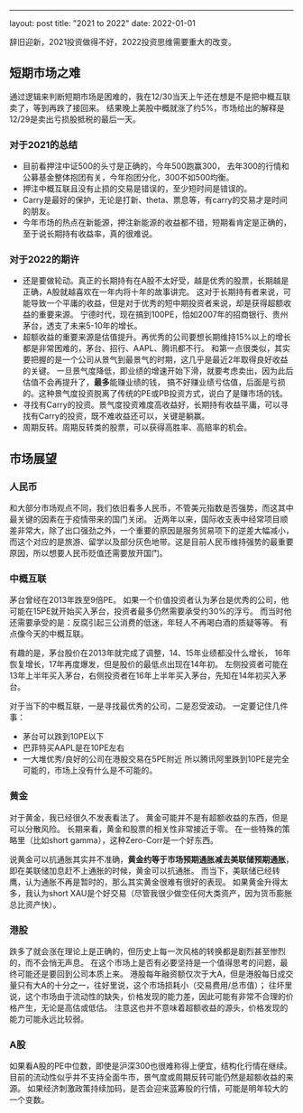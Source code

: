 ---
layout: post
title: "2021 to 2022"
date: 2022-01-01

辞旧迎新，2021投资做得不好，2022投资思维需要重大的改变。

## 短期市场之难
通过逻辑来判断短期市场是困难的，我在12/30当天上午还在想是不是把中概互联卖了，等到再跌了接回来。
结果晚上美股中概就涨了约5%，市场给出的解释是12/29是卖出亏损股抵税的最后一天。

### 对于2021的总结
* 目前看押注中证500的头寸是正确的，今年500跑赢300，
去年300的行情和公募基金整体抱团有关，今年抱团分化，300不如500均衡。
* 押注中概互联且没有止损的交易是错误的，至少短时间是错误的。
* Carry是最好的保护，无论是打新、theta、票息等，有carry的交易才是时间的朋友。
* 今年市场的热点在新能源，押注新能源的收益都不错，短期看肯定是正确的，至于说长期持有收益率，真的很难说。

### 对于2022的期许
* 还是要做轮动。真正的长期持有在A股不太好受，越是优秀的股票，长期越是正确，A股就越喜欢在一年内将十年的故事讲完。
这对于长期持有者来说，可能导致一个平庸的收益，但是对于优秀的短中期投资者来说，却是获得超额收益的重要来源。
宁德时代，现在搞到100PE，恰如2007年的招商银行、贵州茅台，透支了未来5-10年的增长。
* 超额收益的重要来源是估值提升。再优秀的公司要想长期维持15%以上的增长都是非常困难的，茅台、招行、AAPL、腾讯都不行。
和第一点很类似，其实要把握的是一个公司从景气到最景气的时期，这几乎是最近2年取得良好收益的关键。
一旦景气度降低，即业绩的增速开始下滑，就要考虑卖出，因为此后估值不会再提升了，**最多**能赚业绩的钱，
搞不好赚业绩亏估值，后面是亏损的。这种景气度投资脱离了传统的PE或PB投资方式，说白了是赚市场的钱。
* 寻找有Carry的投资。景气度投资难度高收益好，长期持有收益平庸，可以寻找有Carry的投资，既不难收益还可以，关键是躺赢。
* 周期反转。周期反转类的股票，可以获得高胜率、高赔率的机会。

## 市场展望
### 人民币
和大部分市场观点不同，我们依旧看多人民币，不管美元指数是否强势，而这其中最关键的因素在于疫情带来的国门关闭。
近两年以来，国际收支表中经常项目顺差非常大，除了出口强劲之外，一个重要的原因是服务贸易项下的逆差大幅减小，
而这个对应的是旅游、留学以及部分灰色地带。这是目前人民币维持强势的最重要原因，所以想要人民币贬值还需要放开国门。

### 中概互联
茅台曾经在2013年跌至9倍PE。
如果一个价值投资者认为茅台是优秀的公司，他可能在15PE就开始买入茅台，投资者最多仍然需要承受约30%的浮亏。
而当时他还需要承受的是：反腐引起三公消费的低迷，年轻人不再喝白酒的质疑等等。
有点像今天的中概互联。

有趣的是，茅台股价在2013年就完成了调整，14、15年业绩都没什么增长，
16年恢复增长，17年再度爆发，但是股价的最低点出现在14年初。
左侧投资者可能在13年上半年买入茅台，右侧投资者在16年上半年买入茅台，先知在14年初买入茅台。

对于当下的中概互联，一是寻找最优秀的公司，二是忍受波动。
一定要记住几件事：
* 茅台可以跌到10PE以下
* 巴菲特买AAPL是在10PE左右
* 一大堆优秀/良好的公司在港股交易在5PE附近
所以腾讯阿里跌到10PE是完全可能的，市场上没有什么是不可能的。

### 黄金
对于黄金，我已经很久不发表看法了。
黄金可能并不是有超额收益的东西，但是可以分散风险。
长期来看，黄金和股票的相关性非常接近于零。
在一些特殊的策略里（比如short gamma），这种Zero-Corr是一个好东西。

说黄金可以抗通胀其实并不准确，**黄金约等于市场预期通胀减去美联储预期通胀**，
即在美联储加息赶不上通胀的时候，黄金可以抗通胀。
而当下，美联储已经转鹰，认为通胀不再是暂时的，那么其实黄金很难有很好的表现。
如果黄金升得太多，我认为short XAU是个好交易（尽管我很少做空任何大类资产，因为货币膨胀总比资产快）。

### 港股
跌多了就会涨在理论上是正确的，但历史上每一次风格的转换都是剧烈甚至惨烈的，而不会悄无声息。
在这个市场上是否有必要坚持是一个值得思考的问题，最终可能还是要回到公司本质上来。
港股每年融资额仅次于大A，但是港股每日成交量只有大A的十分之一，往好里说，这个市场损耗小（交易费用/总市值）；
往坏里说，这个市场由于流动性的缺失，价格发现的能力差，因此可能有非常不合理的价格产生，无论是高估或低估。
注意这也并不意味着超额收益的源头，价格发现的能力可能永远比较弱。

### A股
如果看A股的PE中位数，即使是沪深300也很难称得上便宜，结构化行情在继续。
目前的流动性似乎并不支持全面牛市，景气度或周期反转可能仍然是超额收益的来源。
如果经济刺激政策持续加码，是否会迎来蓝筹股的行情，可能是明年较大的一个变数。

